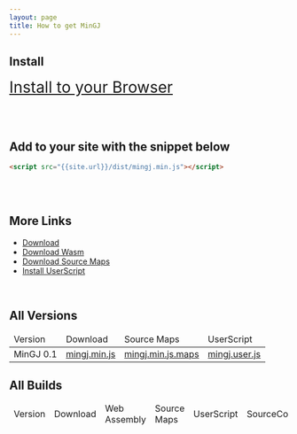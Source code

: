 ```yaml
---
layout: page
title: How to get MinGJ
---
```


## Install
<a href="{{site.url}}/dist/mingj.user.js" style="font-size:2em">Install to your Browser</a>

<br><br>

## Add to your site with the snippet below
```html
<script src="{{site.url}}/dist/mingj.min.js"></script>
```
<br><br>
## More Links
<ul>
	<li><a href="{{site.url}}/dist/mingj.min.js" download="mingj.min.js">Download</a></li>
	<li><a href="{{site.url}}/dist/mingj.wasm" download="mingj.min.js">Download Wasm</a></li>
	<li><a href="{{site.url}}/dist/mingj.min.js.map" download="mingj.min.js.map">Download Source Maps</a></li>
	<li><a href="{{site.url}}/dist/mingj.user.js">Install UserScript</a></li>
</ul>
<br>

## All Versions

<table id="downloads">
	<thead>
		<td>Version</td>
		<td>Download</td>
		<td>Source Maps</td>
		<td>UserScript</td>
	</thead>
	<tr>
		<td>MinGJ 0.1</td>
		<td><a href="{{site.url}}/dist/mingj.min.js" download="mingj.min.js">mingj.min.js</a></td>
		<td><a href="{{site.url}}/dist/mingj.min.js.maps" download="mingj.min.js.maps">mingj.min.js.maps</a></td>
		<td><a href="{{site.url}}/dist/mingj.user.js" download="mingj.user.js">mingj.user.js</a></td>
	</tr>
</table>

## All Builds

<table id="commits">
	<thead>
		<td>Version</td>
		<td>Download</td>
		<td>Web Assembly</td>
		<td>Source Maps</td>
		<td>UserScript</td>
		<td>SourceCode</td>
	</thead>
</table>

<script src="{{site.url}}/web/downloads.js"></script>



